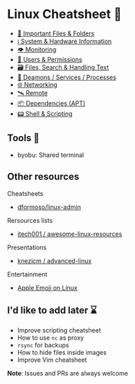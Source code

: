 # Linux Cheatsheet 🐧

- [📁 Important Files & Folders](content/important/README.md)
- [ℹ System & Hardware Information](content/system/README.md)
- [👁 Monitoring](content/monitoring/README.md)
- [👥 Users & Permissions](content/users/README.md)
- [🗃 Files, Search & Handling Text](content/files/README.md)
- [👹 Deamons / Services / Processes](content/services/README.md)
- [🌐 Networking](content/networking/README.md)
- [🛰 Remote](content/remote/README.md)
- [📦 Dependencies (APT)](content/deps/README.md)
- [📟 Shell & Scripting](content/shell/README.md)

## Tools 🧰
- byobu: Shared terminal

## Other resources
Cheatsheets
- [dformoso/linux-admin](https://github.com/dformoso/linux-admin) 

Rersources lists
- [itech001 / awesome-linux-resources](https://github.com/itech001/awesome-linux-resources)

Presentations
- [knezicm / advanced-linux](https://github.com/knezicm/advanced-linux)

Entertainment
- [Apple Emoji on Linux](https://github.com/samuelngs/apple-emoji-linux)


## I'd like to add later ⌛

- Improve scripting cheatsheet
- How to use `nc` as proxy
- `rsync` for backups
- How to hide files inside images
- Improve Vim cheatsheet

**Note**: Issues and PRs are always welcome